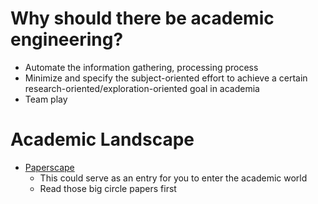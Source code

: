 # Why should there be academic engineering?
- Automate the information gathering, processing process
- Minimize and specify the subject-oriented effort to achieve a certain research-oriented/exploration-oriented goal in academia
- Team play


# Academic Landscape
- [Paperscape](https://paperscape.org/)
  - This could serve as an entry for you to enter the academic world
  - Read those big circle papers first

